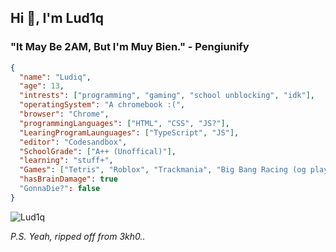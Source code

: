 ## Hi 👋, I'm Lud1q

### "It May Be 2AM, But I'm Muy Bien." - Pengiunify

```json
{
  "name": "Ludiq",
  "age": 13,
  "intrests": ["programming", "gaming", "school unblocking", "idk"],
  "operatingSystem": "A chromebook :(",
  "browser": "Chrome",
  "programmingLanguages": ["HTML", "CSS", "JS?"],
  "LearingProgramLaunguages": ["TypeScript", "JS"],
  "editor": "Codesandbox",
  "SchoolGrade": ["A++ (Unoffical)"],
  "learning": "stuff+",
  "Games": ["Tetris", "Roblox", "Trackmania", "Big Bang Racing (og player)", "Pixel Gun 3D (og player)", "Honkai: Star Rail"],
  "hasBrainDamage": true
  "GonnaDie?": false
}
```
<img src="https://komarev.com/ghpvc/?username=Lud1q&label=Why do i care? I dont. &color=001eff&style=flat" alt="Lud1q" />

*P.S. Yeah, ripped off from 3kh0..*
